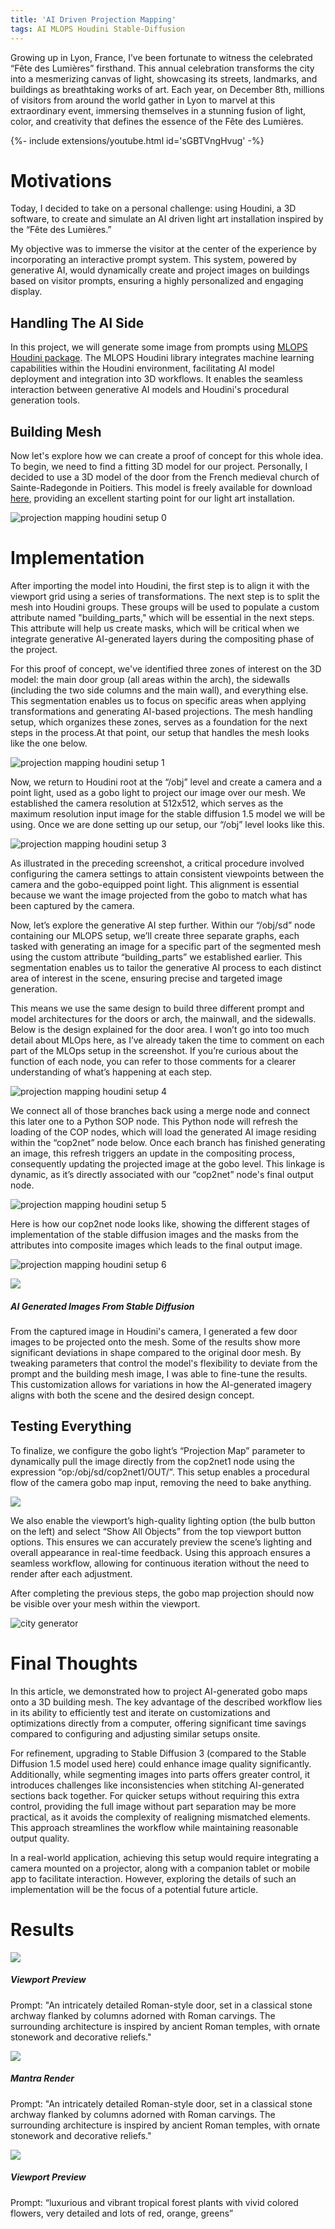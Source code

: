 ```yaml
---
title: 'AI Driven Projection Mapping' 
tags: AI MLOPS Houdini Stable-Diffusion
---
```


Growing up in Lyon, France, I’ve been fortunate to witness the celebrated “Fête des Lumières” firsthand. This annual celebration transforms the city into a mesmerizing canvas of light, showcasing its streets, landmarks, and buildings as breathtaking works of art. Each year, on December 8th, millions of visitors from around the world gather in Lyon to marvel at this extraordinary event, immersing themselves in a stunning fusion of light, color, and creativity that defines the essence of the Fête des Lumières.

{%- include extensions/youtube.html id='sGBTVngHvug' -%}

# Motivations

Today, I decided to take on a personal challenge: using Houdini, a 3D software, to create and simulate an AI driven light art installation inspired by the “Fête des Lumières.” 

My objective was to immerse the visitor at the center of the experience by incorporating an interactive prompt system. This system, powered by generative AI, would dynamically create and project images on buildings based on visitor prompts, ensuring a highly personalized and engaging display.


## Handling The AI Side

In this project, we will generate some image from prompts using [MLOPS Houdini package](https://www.sidefx.com/tutorials/introducing-mlops-machine-learning-operators/). The MLOPS Houdini library integrates machine learning capabilities within the Houdini environment, facilitating AI model deployment and integration into 3D workflows. It enables the seamless interaction between generative AI models and Houdini's procedural generation tools. 

## Building Mesh
Now let's explore how we can create a proof of concept for this whole idea. To begin, we need to find a fitting 3D model for our project. Personally, I decided to use a 3D model of the door from the French medieval church of Sainte-Radegonde in Poitiers. This model is freely available for download [here](https://sketchfab.com/3d-models/eglise-sainte-radegonde-poitiers-86-66dab155a9fc44df8e9f10e830d536dd), providing an excellent starting point for our light art installation. 

![projection mapping houdini setup 0](https://miro.medium.com/v2/resize:fit:1400/format:webp/0*VBML6nzsFjJpf9Uo)


# Implementation

After importing the model into Houdini, the first step is to align it with the viewport grid using a series of transformations. The next step is to split the mesh into Houdini groups. These groups will be used to populate a custom attribute named "building_parts," which will be essential in the next steps. This attribute will help us create masks, which will be critical when we integrate generative AI-generated layers during the compositing phase of the project.

For this proof of concept, we've identified three zones of interest on the 3D model: the main door group (all areas within the arch), the sidewalls (including the two side columns and the main wall), and everything else. This segmentation enables us to focus on specific areas when applying transformations and generating AI-based projections. The mesh handling setup, which organizes these zones, serves as a foundation for the next steps in the process.At that point, our setup that handles the mesh looks like the one below.

![projection mapping houdini setup 1](https://miro.medium.com/v2/resize:fit:4202/format:webp/1*HmTh8uXhkvN265GA_D-TbQ.png)

Now, we return to Houdini root at the “/obj” level and create a camera and a point light, used as a gobo light to project our image over our mesh. We established the camera resolution at 512x512, which serves as the maximum resolution input image for the stable diffusion 1.5 model we will be using. Once we are done setting up our setup, our “/obj” level looks like this.

![projection mapping houdini setup 3](https://miro.medium.com/v2/resize:fit:2800/format:webp/0*Tp4-KZp6GgBTRG-2)

As illustrated in the preceding screenshot, a critical procedure involved configuring the camera settings to attain consistent viewpoints between the camera and the gobo-equipped point light. This alignment is essential because we want the image projected from the gobo to match what has been captured by the camera.

Now, let’s explore the generative AI step further. Within our “/obj/sd” node containing our MLOPS setup, we’ll create three separate graphs, each tasked with generating an image for a specific part of the segmented mesh using the custom attribute “building_parts” we established earlier. This segmentation enables us to tailor the generative AI process to each distinct area of interest in the scene, ensuring precise and targeted image generation.

This means we use the same design to build three different prompt and model architectures for the doors or arch, the mainwall, and the sidewalls. Below is the design explained for the door area. I won’t go into too much detail about MLOps here, as I’ve already taken the time to comment on each part of the MLOps setup in the screenshot. If you’re curious about the function of each node, you can refer to those comments for a clearer understanding of what’s happening at each step.

![projection mapping houdini setup 4](https://miro.medium.com/v2/resize:fit:2730/format:webp/1*zPZ9SnvJ2_t--jM8EuLvcw.png)

We connect all of those branches back using a merge node and connect this later one to a Python SOP node. This Python node will refresh the loading of the COP nodes, which will load the generated AI image residing within the “cop2net” node below. Once each branch has finished generating an image, this refresh triggers an update in the compositing process, consequently updating the projected image at the gobo level. This linkage is dynamic, as it’s directly associated with our “cop2net” node's final output node.

![projection mapping houdini setup 5](https://miro.medium.com/v2/resize:fit:1400/format:webp/1*xnIdqhz-r6J_tTSaGxJ-Zg.png)

Here is how our cop2net node looks like, showing the different stages of implementation of the stable diffusion images and the masks from the attributes into composite images which leads to the final output image.

![projection mapping houdini setup 6](https://miro.medium.com/v2/resize:fit:4160/format:webp/1*PqkIiF5wwTqI51lZmYrJUQ.png)


<div class="item">
  <div class="item__image">
    <img class="image image--lg" src="https://github.com/logan169/logan169.github.io/blob/master/assets/images/posts_images/ai_projection_mapping_poc/sd_images.gif?raw=true"/>
  </div>
  <div class="item__content">
    <div class="item__header">
      <h5>AI Generated Images From Stable Diffusion</h5>
    </div>
    <div class="item__content">
    <div class="item__description">
      <p>
      From the captured image in Houdini's camera, I generated a few door images to be projected onto the mesh. Some of the results show more significant deviations in shape compared to the original door mesh. By tweaking parameters that control the model's flexibility to deviate from the prompt and the building mesh image, I was able to fine-tune the results. This customization allows for variations in how the AI-generated imagery aligns with both the scene and the desired design concept.</p>
    </div>
  </div>
  </div>
</div>

## Testing Everything

To finalize, we configure the gobo light’s “Projection Map” parameter to dynamically pull the image directly from the cop2net1 node using the expression “op:/obj/sd/cop2net1/OUT/”. This setup enables a procedural flow of the camera gobo map input, removing the need to bake anything.

<div class="item">
  <div class="item__image">
    <img class="image image--sm" src="https://miro.medium.com/v2/resize:fit:198/format:webp/0*d2UsD3q3Z4WnbG1a"/>
  </div>
  <div class="item__content">
    <div class="item__description">
      <p>
      We also enable the viewport’s high-quality lighting option (the bulb button on the left) and select “Show All Objects” from the top viewport button options. This ensures we can accurately preview the scene’s lighting and overall appearance in real-time feedback.
      Using this approach ensures a seamless workflow, allowing for continuous iteration without the need to render after each adjustment.</p>
    </div>
  </div>
</div>


After completing the previous steps, the gobo map projection should now be visible over your mesh within the viewport. 


<div class="grid">
  <div class="cell cell--2"></div>
  <div class="cell cell--auto">
    <img src="https://miro.medium.com/v2/resize:fit:1400/format:webp/1*zyQiB9l3c9mYTrC7mwP9vQ.png" alt="city generator">
  </div>
  <div class="cell cell--2"></div>
</div>

# Final Thoughts

In this article, we demonstrated how to project AI-generated gobo maps onto a 3D building mesh. The key advantage of the described workflow lies in its ability to efficiently test and iterate on customizations and optimizations directly from a computer, offering significant time savings compared to configuring and adjusting similar setups onsite.

For refinement, upgrading to Stable Diffusion 3 (compared to the Stable Diffusion 1.5 model used here) could enhance image quality significantly. Additionally, while segmenting images into parts offers greater control, it introduces challenges like inconsistencies when stitching AI-generated sections back together. For quicker setups without requiring this extra control, providing the full image without part separation may be more practical, as it avoids the complexity of realigning mismatched elements. This approach streamlines the workflow while maintaining reasonable output quality.

In a real-world application, achieving this setup would require integrating a camera mounted on a projector, along with a companion tablet or mobile app to facilitate interaction. However, exploring the details of such an implementation will be the focus of a potential future article.

# Results

<div class="item">
  <div class="item__image">
    <img class="image image--lg" src="https://github.com/logan169/logan169.github.io/blob/master/assets/images/posts_images/ai_projection_mapping_poc/roman_door_previz.gif?raw=true"/>
  </div>
  <div class="item__content">
    <div class="item__header">
      <h5>Viewport Preview</h5>
    </div>
    <div class="item__description">
      <p>Prompt: "An intricately detailed Roman-style door, set in a classical stone archway flanked by columns adorned with Roman carvings. The surrounding architecture is inspired by ancient Roman temples, with ornate stonework and decorative reliefs."</p>
    </div>
  </div>
</div>


<div class="item">
  <div class="item__image">
    <img class="image image--lg" src="https://github.com/logan169/logan169.github.io/blob/master/assets/images/posts_images/ai_projection_mapping_poc/roman_door_render.gif?raw=true"/>
  </div>
  <div class="item__content">
    <div class="item__header">
      <h5>Mantra Render</h5>
    </div>
    <div class="item__description">
      <p>Prompt: "An intricately detailed Roman-style door, set in a classical stone archway flanked by columns adorned with Roman carvings. The surrounding architecture is inspired by ancient Roman temples, with ornate stonework and decorative reliefs."</p>
    </div>
  </div>
</div>


<div class="item">
  <div class="item__image">
    <img class="image image--lg" src="https://miro.medium.com/v2/resize:fit:1024/format:webp/1*Mawsg9kMN-AAeG2OEZPeQw.gif"/>
  </div>
  <div class="item__content">
    <div class="item__header">
      <h5>Viewport Preview</h5>
    </div>
    <div class="item__description">
      <p>Prompt: “luxurious and vibrant tropical forest plants with vivid colored flowers, very detailed and lots of red, orange, greens”</p>
    </div>
  </div>
</div>



